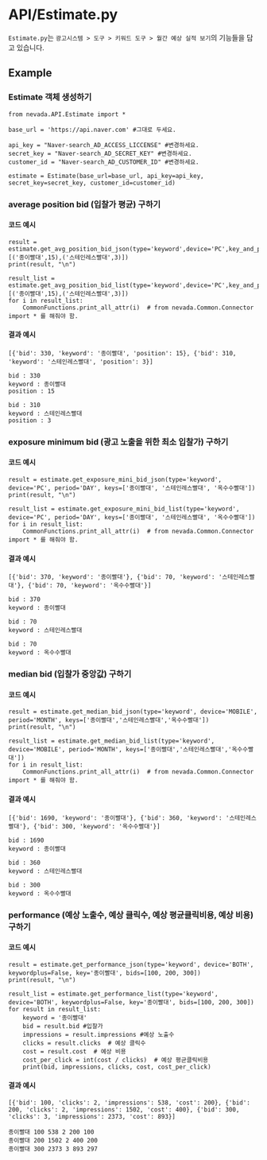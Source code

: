 # API/Estimate.py

`Estimate.py`는 `광고시스템 > 도구 > 키워드 도구 > 월간 예상 실적 보기`의 기능들을 담고 있습니다.

## Example

### Estimate 객체 생성하기
    from nevada.API.Estimate import *
    
    base_url = 'https://api.naver.com' #그대로 두세요.
    
    api_key = "Naver-search_AD_ACCESS_LICCENSE" #변경하세요.
    secret_key = "Naver-search_AD_SECRET_KEY" #변경하세요.
    customer_id = "Naver-search_AD_CUSTOMER_ID" #변경하세요.

    estimate = Estimate(base_url=base_url, api_key=api_key, secret_key=secret_key, customer_id=customer_id)
    
   
    
### average position bid (입찰가 평균) 구하기
#### 코드 예시
    result = estimate.get_avg_position_bid_json(type='keyword',device='PC',key_and_position_list=[('종이빨대',15),('스테인레스빨대',3)])
    print(result, "\n")
    
    result_list = estimate.get_avg_position_bid_list(type='keyword',device='PC',key_and_position_list=[('종이빨대',15),('스테인레스빨대',3)])
    for i in result_list:
        CommonFunctions.print_all_attr(i)  # from nevada.Common.Connector import * 를 해줘야 함.


#### 결과 예시
	[{'bid': 330, 'keyword': '종이빨대', 'position': 15}, {'bid': 310, 'keyword': '스테인레스빨대', 'position': 3}] 

    bid : 330
    keyword : 종이빨대
    position : 15
    
    bid : 310
    keyword : 스테인레스빨대
    position : 3
    
### exposure minimum bid (광고 노출을 위한 최소 입찰가) 구하기
#### 코드 예시
    result = estimate.get_exposure_mini_bid_json(type='keyword', device='PC', period='DAY', keys=['종이빨대', '스테인레스빨대', '옥수수빨대'])
    print(result, "\n")
    
    result_list = estimate.get_exposure_mini_bid_list(type='keyword', device='PC', period='DAY', keys=['종이빨대', '스테인레스빨대', '옥수수빨대'])
    for i in result_list:
        CommonFunctions.print_all_attr(i)  # from nevada.Common.Connector import * 를 해줘야 함.
		
#### 결과 예시
    [{'bid': 370, 'keyword': '종이빨대'}, {'bid': 70, 'keyword': '스테인레스빨대'}, {'bid': 70, 'keyword': '옥수수빨대'}] 
    
    bid : 370
    keyword : 종이빨대
    
    bid : 70
    keyword : 스테인레스빨대
    
    bid : 70
    keyword : 옥수수빨대

### median bid (입찰가 중앙값) 구하기
#### 코드 예시
    result = estimate.get_median_bid_json(type='keyword', device='MOBILE', period='MONTH', keys=['종이빨대','스테인레스빨대','옥수수빨대'])
    print(result, "\n")

    result_list = estimate.get_median_bid_list(type='keyword', device='MOBILE', period='MONTH', keys=['종이빨대','스테인레스빨대','옥수수빨대'])
    for i in result_list:
        CommonFunctions.print_all_attr(i)  # from nevada.Common.Connector import * 를 해줘야 함.
    
#### 결과 예시
    [{'bid': 1690, 'keyword': '종이빨대'}, {'bid': 360, 'keyword': '스테인레스빨대'}, {'bid': 300, 'keyword': '옥수수빨대'}] 
    
    bid : 1690
    keyword : 종이빨대
    
    bid : 360
    keyword : 스테인레스빨대
    
    bid : 300
    keyword : 옥수수빨대
 
    
### performance (예상 노출수, 예상 클릭수, 예상 평균클릭비용, 예상 비용) 구하기
#### 코드 예시
    result = estimate.get_performance_json(type='keyword', device='BOTH', keywordplus=False, key='종이빨대', bids=[100, 200, 300])
    print(result, "\n")

    result_list = estimate.get_performance_list(type='keyword', device='BOTH', keywordplus=False, key='종이빨대', bids=[100, 200, 300])
    for result in result_list:
        keyword = '종이빨대'
        bid = result.bid #입찰가
        impressions = result.impressions #예상 노출수
        clicks = result.clicks  # 예상 클릭수
        cost = result.cost  # 예상 비용
        cost_per_click = int(cost / clicks)  # 예상 평균클릭비용
        print(bid, impressions, clicks, cost, cost_per_click)

#### 결과 예시
	[{'bid': 100, 'clicks': 2, 'impressions': 538, 'cost': 200}, {'bid': 200, 'clicks': 2, 'impressions': 1502, 'cost': 400}, {'bid': 300, 'clicks': 3, 'impressions': 2373, 'cost': 893}]
	
	종이빨대 100 538 2 200 100
	종이빨대 200 1502 2 400 200
	종이빨대 300 2373 3 893 297
        
